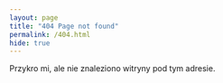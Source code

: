 ```yaml
---
layout: page
title: "404 Page not found"
permalink: /404.html
hide: true
---
```


Przykro mi, ale nie znaleziono witryny pod tym adresie.

